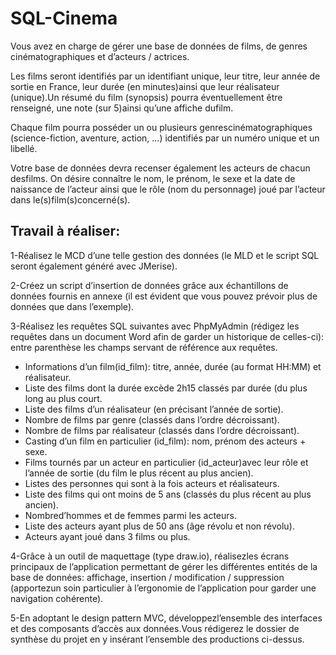 # SQL-Cinema

Vous avez en charge de gérer une base de données de films, de genres cinématographiques et d’acteurs / actrices.

Les  films seront identifiés par un identifiant unique, leur titre, leur année de sortie en France, leur durée  (en  minutes)ainsi que leur réalisateur (unique).Un résumé  du  film  (synopsis)  pourra éventuellement être renseigné, une note (sur 5)ainsi qu’une affiche dufilm.

Chaque film pourra posséder un ou plusieurs genrescinématographiques  (science-fiction, aventure, action, ...) identifiés par un numéro unique et un libellé.

Votre base de données devra recenser également les acteurs de chacun desfilms. On désire connaître le nom, le prénom, le sexe et la date de naissance de l’acteur ainsi que le rôle (nom du personnage) joué par l’acteur dans le(s)film(s)concerné(s).

## Travail à réaliser:

1-Réalisez le MCD d’une telle gestion des données (le MLD et le script SQL seront également généré avec JMerise).


2-Créez un script d’insertion de données grâce aux échantillons de données fournis en annexe (il est évident que vous pouvez prévoir plus de données que dans l’exemple).


3-Réalisez les requêtes SQL suivantes avec PhpMyAdmin (rédigez les requêtes dans un document Word afin de garder un historique de celles-ci): entre parenthèse les champs servant de référence aux requêtes.
 
 * Informations d’un film(id_film): titre, année, durée (au format HH:MM) et réalisateur.
  * Liste des films dont la durée excède 2h15 classés par durée (du plus long au plus court.
  * Liste des films d’un réalisateur (en précisant l’année de sortie).
  * Nombre de films par genre (classés dans l’ordre décroissant).
  * Nombre de films par réalisateur (classés dans l’ordre décroissant).
  * Casting d’un film en particulier (id_film): nom, prénom des acteurs + sexe.
  * Films tournés par un acteur en particulier (id_acteur)avec leur rôle et l’année de sortie (du film le plus récent au plus ancien).
  * Listes des personnes qui sont à la fois acteurs et réalisateurs.
  * Liste des films qui ont moins de 5 ans (classés du plus récent au plus ancien).
  * Nombred’hommes et de femmes parmi les acteurs.
  * Liste des acteurs ayant plus de 50 ans (âge révolu et non révolu).
  * Acteurs ayant joué dans 3 films ou plus.


4-Grâce à un outil de maquettage (type draw.io), réalisezles écrans principaux de l’application permettant  de gérer  les  différentes  entités  de  la  base  de  données:  affichage,  insertion  / modification  /  suppression (apportezun soin particulier à l’ergonomie de l’application pour garder une navigation cohérente).


5-En adoptant le design pattern MVC, développezl’ensemble des interfaces et des composants d’accès aux données.Vous rédigerez le dossier de synthèse du projet en y insérant l’ensemble des productions ci-dessus.
